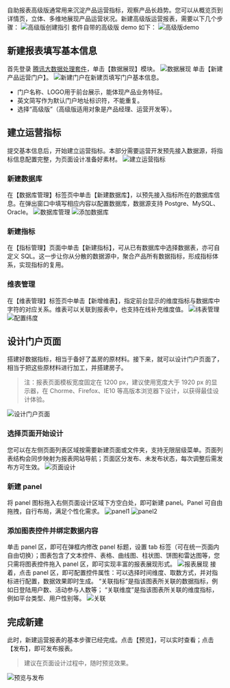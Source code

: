 自助报表高级版通常用来沉淀产品运营指标，观察产品长趋势。您可以从概览页到详情页，立体、多维地展现产品运营状况。新建高级版运营报表，需要以下几个步骤：
![高级版创建指引](https://mc.qcloudimg.com/static/img/b68a4f1ba9232d76ad08688172c5737f/image.png)
套件自带的高级版 demo 如下：
![高级版demo](https://mc.qcloudimg.com/static/img/53b9dd4f61b9e6ee401d50936c8e3940/image.png)
## 新建报表填写基本信息
首先登录 [腾讯大数据处理套件](https://123.207.155.53:8081/cas/login?service=http%3A%2F%2F123.207.155.53%3A80%2Findex.html)，单击【数据展现】模块。
![数据展现](https://mc.qcloudimg.com/static/img/856952726b75c68a118bf4246364d737/image.png)
单击【新建产品运营门户】。
![新建门户](https://mc.qcloudimg.com/static/img/c1c10d17f7a689fe8bf674a6fb8fd42f/image.png)在新建页填写门户基本信息。
- 门户名称、LOGO用于前台展示，能体现产品业务特征。
- 英文简写作为默认门户地址标识符，不能重复。
- 选择“高级版”（高级版适用对象是产品经理、运营开发等）。
## 建立运营指标
提交基本信息后，开始建立运营指标。本部分需要运营开发预先接入数据源，将指标信息配置完整，为页面设计准备好素材。
![建立运营指标](https://mc.qcloudimg.com/static/img/827f6bfe05853aed65b38095019c1afe/image.png)
### 新建数据库
在【数据库管理】标签页中单击【新建数据库】，以预先接入指标所在的数据库信息。在弹出窗口中填写相应内容以配置数据库，数据源支持 Postgre、MySQL、Oracle。
![数据库管理](https://mc.qcloudimg.com/static/img/5785dc71dded26e5d7325ef001d43d35/image.png)
![添加数据库](https://mc.qcloudimg.com/static/img/c561c480fd0ee57bf135013cd9dedac8/image.png)
### 新建指标
在【指标管理】页面中单击【新建指标】，可从已有数据库中选择数据表，亦可自定义 SQL。这一步让你从分散的数据源中，聚合产品所有数据指标，形成指标体系，实现指标的复用。
### 维表管理
在【维表管理】标签页中单击【新增维表】，指定前台显示的维度指标与数据库中字符的对应关系。维表可以关联到报表中，也支持在线补充维度值。
![纬表管理](https://mc.qcloudimg.com/static/img/fa7dc3fc50d680ef024cc6490589996c/image.png)
![配置纬度](https://mc.qcloudimg.com/static/img/698edf8b6c32e01ff088a6a118e0e72f/image.png)
## 设计门户页面
搭建好数据指标，相当于备好了盖房的原材料。接下来，就可以设计门户页面了，相当于把这些原材料进行加工，并搭建房子。
> 注：报表页面模板宽度固定在 1200 px，建议使用宽度大于 1920 px 的显示器，在 Chorme、Firefox、IE10 等高版本浏览器下设计，以获得最佳设计体验。

![设计门户页面](https://mc.qcloudimg.com/static/img/068c5469c8c497273cd0bec63bdb2a7d/image.png)
### 选择页面开始设计
您可以在左侧页面列表区域按需要新建页面或文件夹，支持无限层级菜单。页面列表结构会同步映射为报表网站导航；页面区分发布、未发布状态，每次调整后需发布方可生效。
![页面设计](https://mc.qcloudimg.com/static/img/fc1c640fe4e3b662e144053d0e44718f/image.png)
### 新建 panel
将 panel 图标拖入右侧页面设计区域下方空白处，即可新建 panel。Panel 可自由拖拽，自行布局，满足个性化需求。
![panel1](https://mc.qcloudimg.com/static/img/5550e3f1c874b873ae0da3abfb0d2f72/image.png)
![panel2](https://mc.qcloudimg.com/static/img/e3f5b9810eab2339d31da2741be577b7/image.png) 
### 添加图表控件并绑定数据内容
单击 panel 区，即可在弹框内修改 panel 标题，设置 tab 标签（可在统一页面内自由切换）；图表包含了文本控件、表格、曲线图、柱状图、饼图和雷达图等，您只需将图表控件拖入 panel 区，即可实现丰富的报表展现形式。
![报表展现](https://mc.qcloudimg.com/static/img/10ec0540cc8152a1caf51a84084f596a/image.png)
接着，点击 panel 区，即可配置控件属性：可以选择时间维度、取数方式，并对指标进行配置，数据效果即时生成。
“关联指标”是指该图表所关联的数据指标，例如日登陆用户数、活动参与人数等； “关联维度”是指该图表所关联的维度指标，例如平台类型、用户性别等。
![关联](https://mc.qcloudimg.com/static/img/9ed62b69b4e33e7a751885f357f56122/image.png)
## 完成新建
此时，新建运营报表的基本步骤已经完成。点击【预览】，可以实时查看；点击【发布】，即可发布报表。
> 建议在页面设计过程中，随时预览效果。

![预览与发布](https://mc.qcloudimg.com/static/img/8680cc5f2c71f857b7aed2b3d37f9b14/image.png)